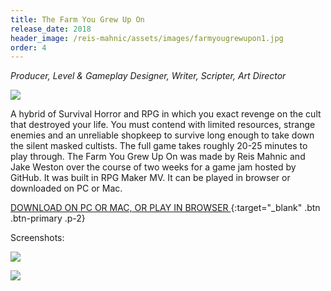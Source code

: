 ```yaml
---
title: The Farm You Grew Up On
release_date: 2018
header_image: /reis-mahnic/assets/images/farmyougrewupon1.jpg
order: 4
---
```

_Producer, Level & Gameplay Designer, Writer, Scripter, Art Director_

![](/reis-mahnic/assets/images/farmgrewupon2.jpg)


A hybrid of Survival Horror and RPG in which you exact revenge on the cult that destroyed your life. You must contend with limited resources, strange enemies and an unreliable shopkeep to survive long enough to take down the silent masked cultists. The full game takes roughly 20-25 minutes to play through. The Farm You Grew Up On was made by Reis Mahnic and Jake Weston over the course of two weeks for a game jam hosted by GitHub. It was built in RPG Maker MV. It can be played in browser or downloaded on PC or Mac.  

[DOWNLOAD ON PC OR MAC, OR PLAY IN BROWSER ](https://side-group.itch.io/the-farm-you-grew-up-on){:target="_blank" .btn .btn-primary .p-2}

Screenshots:

![](/reis-mahnic/assets/images/farmgrewupon3.jpg)

![](/reis-mahnic/assets/images/farmgrewupon4.jpg)
